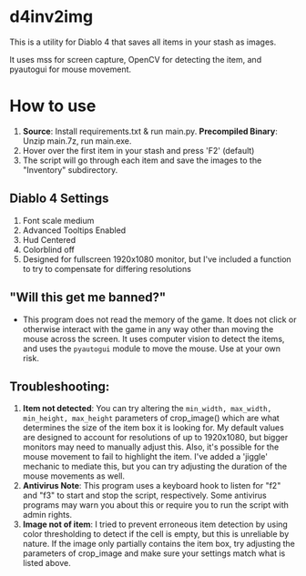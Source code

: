 # d4inv2img

This is a utility for Diablo 4 that saves all items in your stash as images.

It uses mss for screen capture, OpenCV for detecting the item, and pyautogui for mouse movement.

# How to use
1. **Source**: Install requirements.txt & run main.py. **Precompiled Binary**: Unzip main.7z, run main.exe.
2. Hover over the first item in your stash and press 'F2' (default)
3. The script will go through each item and save the images to the "Inventory" subdirectory.

## Diablo 4 Settings
1. Font scale medium
2. Advanced Tooltips Enabled
3. Hud Centered
4. Colorblind off
5. Designed for fullscreen 1920x1080 monitor, but I've included a function to try to compensate for differing resolutions

## "Will this get me banned?"
- This program does not read the memory of the game. It does not click or otherwise interact with the game in any way other than moving the mouse across the screen. It uses computer vision to detect the items, and uses the `pyautogui` module to move the mouse.  Use at your own risk.

## Troubleshooting:
1. **Item not detected**: You can try altering the `min_width, max_width, min_height, max_height` parameters of crop_image() which are what determines the size of the item box it is looking for. My default values are designed to account for resolutions of up to 1920x1080, but bigger monitors may need to manually adjust this. Also, it's possible for the mouse movement to fail to highlight the item. I've added a 'jiggle' mechanic to mediate this, but you can try adjusting the duration of the mouse movements as well.
2. **Antivirus Note**: This program uses a keyboard hook to listen for "f2" and "f3" to start and stop the script, respectively. Some antivirus programs may warn you about this or require you to run the script with admin rights.
3. **Image not of item**: I tried to prevent erroneous item detection by using color thresholding to detect if the cell is empty, but this is unreliable by nature. If the image only partially contains the item box, try adjusting the parameters of crop_image and make sure your settings match what is listed above.
